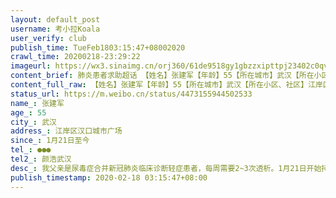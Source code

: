 ```yaml
---
layout: default_post
username: 考小拉Koala
user_verify: club
publish_time: TueFeb1803:15:47+08002020
crawl_time: 20200218-23:29:22
imageurl: https://wx3.sinaimg.cn/orj360/61de9518gy1gbzzxipttpj23402c0qv6.jpg,https://wx3.sinaimg.cn/orj360/61de9518gy1gbzzxj8vqkj20u0140tdz.jpg,https://wx2.sinaimg.cn/orj360/61de9518gy1gbzzxliytej22c03401l1.jpg,https://wx3.sinaimg.cn/orj360/61de9518gy1gbzzxm2v28j20u01hcn6z.jpg,https://wx1.sinaimg.cn/orj360/61de9518gy1gbzzxhjh3jj21dq0ryws2.jpg,https://wx2.sinaimg.cn/orj360/61de9518gy1gbzzxmgt1qj212p0lswn4.jpg
content_brief: 肺炎患者求助超话 【姓名】张建军【年龄】55【所在城市】武汉【所在小区、社区】江岸区汉口城市广场【患病时间】1月21日至今【病情描述】我父亲是尿毒症合并新冠肺炎临床诊断轻症患者，每周需要2~3次透析。1月21日开始持续发热，1月27日父亲ct诊断感染新冠肺炎。2月1日和2月6日做了两次核酸 ...全文
content_full_raw: 【姓名】张建军【年龄】55【所在城市】武汉【所在小区、社区】江岸区汉口城市广场【患病时间】1月21日至今【病情描述】我父亲是尿毒症合并新冠肺炎临床诊断轻症患者，每周需要2~3次透析。1月21日开始持续发热，1月27日父亲ct诊断感染新冠肺炎。2月1日和2月6日做了两次核酸检测为阴性，2月16日在汉口医院复查CT，医生说肺部病兆较前次吸收。但作为尿毒症患者，一六一医院以未康复为由不接收他透析，而作为新冠肺炎患者，定点医院因核酸检测阴性不接收住院。汉口医院和市九医院等所有血透定点医院告知，透析需由指挥部统一安排。父亲情况较为特殊，但苦于求医无果，按照病情上报流程要求，早在1月30日就已与社区、街道、区指挥部各级防疫主管单位联系，等待安排收治。现父亲病重，不及时安排透析就会有生命危险，希望能得到社会的关注，尽早安排血透定点医院住院收治【联系方式】●●●【其他紧急联系人】颜浩武汉
status_url: https://m.weibo.cn/status/4473155944502533
name_: 张建军
age_: 55
city_: 武汉
address_: 江岸区汉口城市广场
since_: 1月21日至今
tel_: ●●●
tel2_: 颜浩武汉
desc_: 我父亲是尿毒症合并新冠肺炎临床诊断轻症患者，每周需要2~3次透析。1月21日开始持续发热，1月27日父亲ct诊断感染新冠肺炎。2月1日和2月6日做了两次核酸检测为阴性，2月16日在汉口医院复查CT，医生说肺部病兆较前次吸收。但作为尿毒症患者，一六一医院以未康复为由不接收他透析，而作为新冠肺炎患者，定点医院因核酸检测阴性不接收住院。汉口医院和市九医院等所有血透定点医院告知，透析需由指挥部统一安排。父亲情况较为特殊，但苦于求医无果，按照病情上报流程要求，早在1月30日就已与社区、街道、区指挥部各级防疫主管单位联系，等待安排收治。现父亲病重，不及时安排透析就会有生命危险，希望能得到社会的关注，尽早安排血透定点医院住院收治
publish_timestamp: 2020-02-18 03:15:47+08:00
---
```

